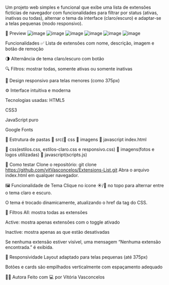 Um projeto web simples e funcional que exibe uma lista de extensões fictícias de navegador com funcionalidades para filtrar por status (ativas, inativas ou todas), alternar o tema da interface (claro/escuro) e adaptar-se a telas pequenas (modo responsivo).

📸 Preview
![image](https://github.com/user-attachments/assets/3ebf965f-49f0-448a-8946-feba472ce526)
![image](https://github.com/user-attachments/assets/a4dc4db8-4d01-40e5-88a6-69083a2dec70)
![image](https://github.com/user-attachments/assets/6930f236-4b18-4d72-800a-278da32b7f1a)
![image](https://github.com/user-attachments/assets/3ee899fa-376e-4004-ab33-4cb5ad569e5d)
![image](https://github.com/user-attachments/assets/7758babc-bb90-4f76-8edd-df8d1c444260)
![image](https://github.com/user-attachments/assets/0ca265f5-86cb-4fff-b4b3-12665cda0d0f)

Funcionalidades
✅ Lista de extensões com nome, descrição, imagem e botão de remoção

🌗 Alternância de tema claro/escuro com botão

🔍 Filtros: mostrar todas, somente ativas ou somente inativas

📱 Design responsivo para telas menores (como 375px)

⚙️ Interface intuitiva e moderna

Tecnologias usadas:
HTML5

CSS3 

JavaScript puro

Google Fonts 

📁 Estrutura de pastas
📁 src(📂 css 📂 imagens 📂 javascript
index.html

📂 css(estilos.css, estilos-claro.css e responsivo.css)
📂 imagens(fotos e logos utilizadas)
 📂 javascript(scripts.js)

🧪 Como testar
Clone o repositório:
git clone https://github.com/vitVasconcelos/Extensions-List.git
Abra o arquivo index.html em qualquer navegador.

🖼️ Funcionalidade de Tema
Clique no ícone ☀️/🌙 no topo para alternar entre o tema claro e escuro.

O tema é trocado dinamicamente, atualizando o href da tag <link> do CSS.

🧹 Filtros
All: mostra todas as extensões

Active: mostra apenas extensões com o toggle ativado

Inactive: mostra apenas as que estão desativadas

Se nenhuma extensão estiver visível, uma mensagem “Nenhuma extensão encontrada.” é exibida.

📱 Responsividade
Layout adaptado para telas pequenas (até 375px)

Botões e cards são empilhados verticalmente com espaçamento adequado

🙋‍♀️ Autora
Feito com 💻 por Vitória Vasconcelos
